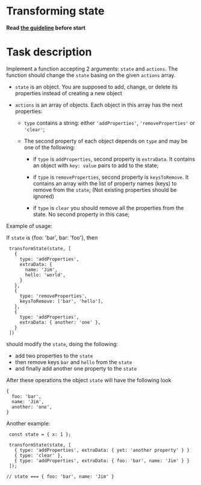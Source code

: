 # Transforming state

**Read [the guideline](https://github.com/mate-academy/js_task-guideline/blob/master/README.md) before start**

# Task description

Implement a function accepting 2 arguments: `state` and `actions`. The function
should change the `state` basing on the given `actions` array.

- `state` is an object. You are supposed to add, change, or delete its
  properties instead of creating a new object

- `actions` is an array of objects. Each object in this array has the next properties:
  - `type` contains a string: either `'addProperties'`, `'removeProperties'` or `'clear'`;

  - The second property of each object depends on `type` and may be one of the following:
    - if `type` is `addProperties`, second property is `extraData`. It contains an object
      with `key: value` pairs to add to the state;

    - if `type` is `removeProperties`, second property is `keysToRemove`. It contains an array
      with the list of property names (keys) to remove from the `state`; (Not existing
      properties should be ignored)

    - if `type` is `clear` you should remove all the properties from the
      state. No second property in this case;

Example of usage:

If `state` is {foo: 'bar', bar: 'foo'}, then
```
 transformState(state, [
   {
     type: 'addProperties',
     extraData: {
       name: 'Jim',
       hello: 'world',
     }
   },
   {
     type: 'removeProperties',
     keysToRemove: ['bar', 'hello'],
   },
   {
     type: 'addProperties',
     extraData: { another: 'one' },
   }
 ])
```
should modify the `state`, doing the following:
- add two properties to the `state`
- then remove keys `bar` and `hello` from the `state`
- and finally add another one property to the `state`

After these operations the object `state` will have the following look
 ```
 {
   foo: 'bar',
   name: 'Jim',
   another: 'one',
 }
```

Another example:

```
 const state = { x: 1 };

 transformState(state, [
   { type: 'addProperties', extraData: { yet: 'another property' } }
   { type: 'clear' },
   { type: 'addProperties', extraData: { foo: 'bar', name: 'Jim' } }
 ]);

// state === { foo: 'bar', name: 'Jim' }
```
